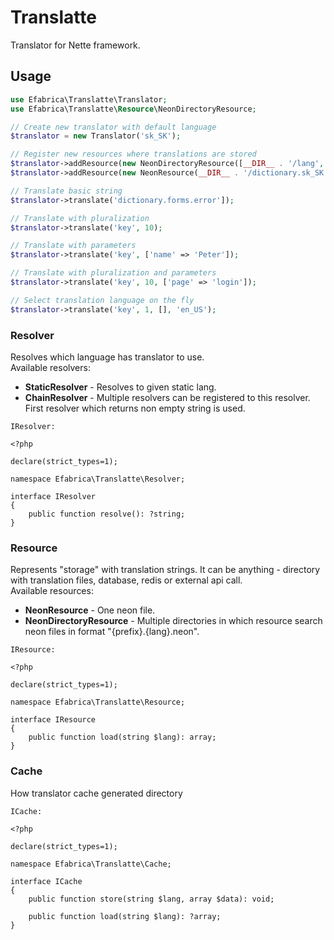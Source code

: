 # Translatte

Translator for Nette framework.

## Usage
```php
use Efabrica\Translatte\Translator;
use Efabrica\Translatte\Resource\NeonDirectoryResource;

// Create new translator with default language
$translator = new Translator('sk_SK');

// Register new resources where translations are stored
$translator->addResource(new NeonDirectoryResource([__DIR__ . '/lang', __DIR__ . '/another/lang']));
$translator->addResource(new NeonResource(__DIR__ . '/dictionary.sk_SK.neon', 'sk_SK'));

// Translate basic string
$translator->translate('dictionary.forms.error']);

// Translate with pluralization
$translator->translate('key', 10);

// Translate with parameters
$translator->translate('key', ['name' => 'Peter']);

// Translate with pluralization and parameters
$translator->translate('key', 10, ['page' => 'login']);

// Select translation language on the fly
$translator->translate('key', 1, [], 'en_US');
```

### Resolver
Resolves which language has translator to use.  
Available resolvers:
 * **StaticResolver** - Resolves to given static lang.
 * **ChainResolver** - Multiple resolvers can be registered to this resolver. First resolver which returns non empty string is used.
 
<code>IResolver:</code>
```
<?php

declare(strict_types=1);

namespace Efabrica\Translatte\Resolver;

interface IResolver
{
    public function resolve(): ?string;
}

```

### Resource
Represents "storage" with translation strings. It can be anything - directory with translation files, database, redis or external api call.  
Available resources:
 * **NeonResource** - One neon file.
 * **NeonDirectoryResource** - Multiple directories in which resource search neon files in format "{prefix}.{lang}.neon".

<code>IResource:</code>
```
<?php

declare(strict_types=1);

namespace Efabrica\Translatte\Resource;

interface IResource
{
    public function load(string $lang): array;
}
```

### Cache
How translator cache generated directory

<code>ICache:</code>
```
<?php

declare(strict_types=1);

namespace Efabrica\Translatte\Cache;

interface ICache
{
    public function store(string $lang, array $data): void;

    public function load(string $lang): ?array;
}

```